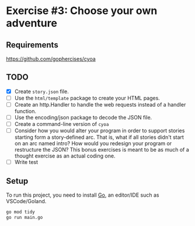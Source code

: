 # Exercise #3: Choose your own adventure

## Requirements

https://github.com/gophercises/cyoa

## TODO

- [x] Create `story.json` file.
- [ ] Use the `html/template` package to create your HTML pages.
- [ ] Create an http.Handler to handle the web requests instead of a handler function.
- [ ] Use the encoding/json package to decode the JSON file.
- [ ] Create a command-line version of `cyoa`
- [ ] Consider how you would alter your program in order to support stories starting form a story-defined arc. That is, what if all stories didn't start on an arc named intro? How would you redesign your program or restructure the JSON? This bonus exercises is meant to be as much of a thought exercise as an actual coding one.
- [ ] Write test

## Setup

To run this project, you need to install [Go](https://go.dev/doc/install), an editor/IDE such as VSCode/Goland.

```bash
go mod tidy
go run main.go
```
